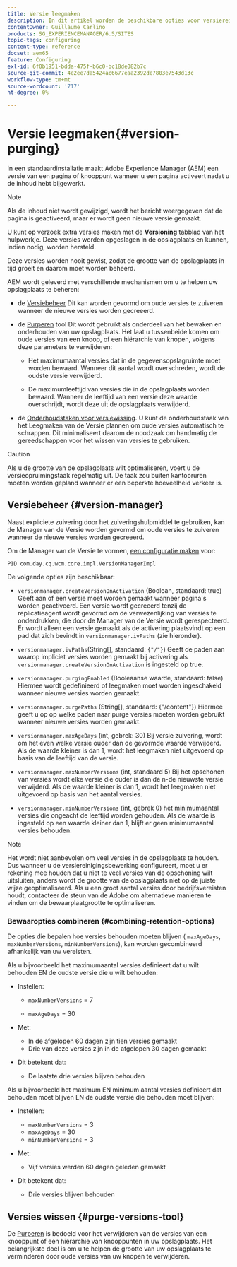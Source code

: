 ```yaml
---
title: Versie leegmaken
description: In dit artikel worden de beschikbare opties voor versiereiniging beschreven.
contentOwner: Guillaume Carlino
products: SG_EXPERIENCEMANAGER/6.5/SITES
topic-tags: configuring
content-type: reference
docset: aem65
feature: Configuring
exl-id: 6f0b1951-bdda-475f-b6c0-bc18de082b7c
source-git-commit: 4e2ee7da5424ac6677eaa2392de7803e7543d13c
workflow-type: tm+mt
source-wordcount: '717'
ht-degree: 0%

---
```


# Versie leegmaken{#version-purging}

In een standaardinstallatie maakt Adobe Experience Manager (AEM) een versie van een pagina of knooppunt wanneer u een pagina activeert nadat u de inhoud hebt bijgewerkt.

>[!NOTE]
>
>Als de inhoud niet wordt gewijzigd, wordt het bericht weergegeven dat de pagina is geactiveerd, maar er wordt geen nieuwe versie gemaakt.

U kunt op verzoek extra versies maken met de **Versioning** tabblad van het hulpwerkje. Deze versies worden opgeslagen in de opslagplaats en kunnen, indien nodig, worden hersteld.

Deze versies worden nooit gewist, zodat de grootte van de opslagplaats in tijd groeit en daarom moet worden beheerd.

AEM wordt geleverd met verschillende mechanismen om u te helpen uw opslagplaats te beheren:

* de [Versiebeheer](#version-manager)
Dit kan worden gevormd om oude versies te zuiveren wanneer de nieuwe versies worden gecreeerd.

* de [Purperen](/help/sites-deploying/monitoring-and-maintaining.md#purgeversionstool) tool Dit wordt gebruikt als onderdeel van het bewaken en onderhouden van uw opslagplaats.
Het laat u tussenbeide komen om oude versies van een knoop, of een hiërarchie van knopen, volgens deze parameters te verwijderen:

   * Het maximumaantal versies dat in de gegevensopslagruimte moet worden bewaard.
Wanneer dit aantal wordt overschreden, wordt de oudste versie verwijderd.

   * De maximumleeftijd van versies die in de opslagplaats worden bewaard.
Wanneer de leeftijd van een versie deze waarde overschrijdt, wordt deze uit de opslagplaats verwijderd.

* de [Onderhoudstaken voor versiewissing](/help/sites-administering/operations-dashboard.md#automated-maintenance-tasks). U kunt de onderhoudstaak van het Leegmaken van de Versie plannen om oude versies automatisch te schrappen. Dit minimaliseert daarom de noodzaak om handmatig de gereedschappen voor het wissen van versies te gebruiken.

>[!CAUTION]
>
>Als u de grootte van de opslagplaats wilt optimaliseren, voert u de versieopruimingstaak regelmatig uit. De taak zou buiten kantooruren moeten worden gepland wanneer er een beperkte hoeveelheid verkeer is.

## Versiebeheer {#version-manager}

Naast expliciete zuivering door het zuiveringshulpmiddel te gebruiken, kan de Manager van de Versie worden gevormd om oude versies te zuiveren wanneer de nieuwe versies worden gecreeerd.

Om de Manager van de Versie te vormen, [een configuratie maken](/help/sites-deploying/configuring-osgi.md) voor:

`PID com.day.cq.wcm.core.impl.VersionManagerImpl`

De volgende opties zijn beschikbaar:

* `versionmanager.createVersionOnActivation` (Boolean, standaard: true) Geeft aan of een versie moet worden gemaakt wanneer pagina&#39;s worden geactiveerd.
Een versie wordt gecreeerd tenzij de replicatieagent wordt gevormd om de verwezenlijking van versies te onderdrukken, die door de Manager van de Versie wordt gerespecteerd.
Er wordt alleen een versie gemaakt als de activering plaatsvindt op een pad dat zich bevindt in `versionmanager.ivPaths` (zie hieronder).

* `versionmanager.ivPaths`(String[], standaard: `{"/"}`) Geeft de paden aan waarop impliciet versies worden gemaakt bij activering als `versionmanager.createVersionOnActivation` is ingesteld op true.

* `versionmanager.purgingEnabled` (Booleaanse waarde, standaard: false) Hiermee wordt gedefinieerd of leegmaken moet worden ingeschakeld wanneer nieuwe versies worden gemaakt.

* `versionmanager.purgePaths` (String[], standaard: {&quot;/content&quot;}) Hiermee geeft u op op welke paden naar purge versies moeten worden gebruikt wanneer nieuwe versies worden gemaakt.

* `versionmanager.maxAgeDays` (int, gebrek: 30) Bij versie zuivering, wordt om het even welke versie ouder dan de gevormde waarde verwijderd. Als de waarde kleiner is dan 1, wordt het leegmaken niet uitgevoerd op basis van de leeftijd van de versie.

* `versionmanager.maxNumberVersions` (int, standaard 5) Bij het opschonen van versies wordt elke versie die ouder is dan de n-de nieuwste versie verwijderd. Als de waarde kleiner is dan 1, wordt het leegmaken niet uitgevoerd op basis van het aantal versies.

* `versionmanager.minNumberVersions` (int, gebrek 0) het minimumaantal versies die ongeacht de leeftijd worden gehouden. Als de waarde is ingesteld op een waarde kleiner dan 1, blijft er geen minimumaantal versies behouden.

>[!NOTE]
>
>Het wordt niet aanbevolen om veel versies in de opslagplaats te houden. Dus wanneer u de versiereinigingsbewerking configureert, moet u er rekening mee houden dat u niet te veel versies van de opschoning wilt uitsluiten, anders wordt de grootte van de opslagplaats niet op de juiste wijze geoptimaliseerd. Als u een groot aantal versies door bedrijfsvereisten houdt, contacteer de steun van de Adobe om alternatieve manieren te vinden om de bewaarplaatgrootte te optimaliseren.

### Bewaaropties combineren {#combining-retention-options}

De opties die bepalen hoe versies behouden moeten blijven ( `maxAgeDays`, `maxNumberVersions`, `minNumberVersions`), kan worden gecombineerd afhankelijk van uw vereisten.

Als u bijvoorbeeld het maximumaantal versies definieert dat u wilt behouden EN de oudste versie die u wilt behouden:

* Instellen:

   * `maxNumberVersions` = 7

   * `maxAgeDays` = 30

* Met:

   * In de afgelopen 60 dagen zijn tien versies gemaakt
   * Drie van deze versies zijn in de afgelopen 30 dagen gemaakt

* Dit betekent dat:

   * De laatste drie versies blijven behouden

Als u bijvoorbeeld het maximum EN minimum aantal versies definieert dat behouden moet blijven EN de oudste versie die behouden moet blijven:

* Instellen:

   * `maxNumberVersions` = 3
   * `maxAgeDays` = 30
   * `minNumberVersions` = 3

* Met:

   * Vijf versies werden 60 dagen geleden gemaakt

* Dit betekent dat:

   * Drie versies blijven behouden

## Versies wissen {#purge-versions-tool}

De [Purperen](/help/sites-deploying/monitoring-and-maintaining.md#purgeversionstool) is bedoeld voor het verwijderen van de versies van een knooppunt of een hiërarchie van knooppunten in uw opslagplaats. Het belangrijkste doel is om u te helpen de grootte van uw opslagplaats te verminderen door oude versies van uw knopen te verwijderen.
